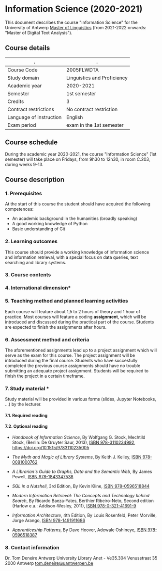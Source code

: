 # Information Science (2020-2021)

This document describes the course "Information Science" for the University of Antwerp [Master of Linguistics](https://www.uantwerpen.be/en/study/programmes/all-programmes/digital-text-analysis/) (from 2021-2022 onwards: "Master of Digital Text Analysis").

## Course details

. | .
--- | ---
Course Code | 2005FLWDTA
Study domain | Linguistics and Proficiency
Academic year | 2020-2021
Semester | 1st semester
Credits | 3
Contract restrictions | No contract restriction
Language of instruction | English
Exam period | exam in the 1st semester

## Course schedule

During the academic year 2020-2021, the course "Information Science" (1st semester) will take place on Fridays, from 9h30 to 12h30, in room C.203, during weeks 9-13.

## Course description

### 1. Prerequisites

At the start of this course the student should have acquired the following competences:

- An academic background in the humanities (broadly speaking)
- A good working knowledge of Python
- Basic understanding of Git

### 2. Learning outcomes

This course should provide a working knowledge of information science and information retrieval, with a special focus on data queries, text searching and library systems.

### 3. Course contents


### 4. International dimension*

### 5. Teaching method and planned learning activities

Each course will feature about 1,5 to 2 hours of theory and 1 hour of practice. Most courses will feature a coding **assignment**, which will be introduced and discussed during the practical part of the course. Students are expected to finish the assignments after hours.


### 6. Assessment method and criteria

The aforementioned assignments lead up to a project assignment which will serve as the exam for this course. The project assignment will be introduced during the final course. Students who have succesfully completed the previous course assignments should have no trouble submitting an adequate project assignment. Students will be required to finish the project in a certain timeframe.

### 7. Study material *

Study material will be provided in various forms (slides, Jupyter Notebooks, ...) by the lecturer.

#### 7.1. Required reading

#### 7.2. Optional reading

- *Handbook of Information Science*, By Wolfgang G. Stock, Mechtild Stock, (Berlin: De Gruyter Saur, 2013), [ISBN 978-3110234992](https://isbnsearch.org/isbn/9783110234992), https://doi.org/10.1515/9783110235005

- *The Myth and Magic of Library Systems*, By Keith J. Kelley, [ISBN 978-0081000762](https://isbnsearch.org/isbn/9780081000762)

- *A Librarian's Guide to Graphs, Data and the Semantic Web*, By James Powell, [ISBN 978-1843347538](https://isbnsearch.org/isbn/9781843347538)

- *SQL in a Nutshell*, 3rd Edition, By Kevin Kline, [ISBN 978-0596518844](https://isbnsearch.org/isbn/9780596518844)

- *Modern Information Retrieval: The Concepts and Technology behind Search*, By Ricardo Baeza-Yates, Berthier Ribeiro-Neto, Second edition (Harlow e.a.: Addison-Wesley, 2011), [ISBN 978-0-321-41691-9](https://isbnsearch.org/isbn/9780321416919)

- *Information Architecture*, 4th Edition, By Louis Rosenfeld, Peter Morville, Jorge Arango, [ISBN 978-1491911686](https://isbnsearch.org/isbn/9781491911686)

- *Apprenticeship Patterns*, By Dave Hoover, Adewale Oshineye, [ISBN 978-0596518387](https://isbnsearch.org/isbn/9780596518387)


### 8. Contact information

Dr. Tom Deneire
Antwerp University Library
Anet - Ve35.304
Venusstraat 35
2000 Antwerp
tom.deneire@uantwerpen.be